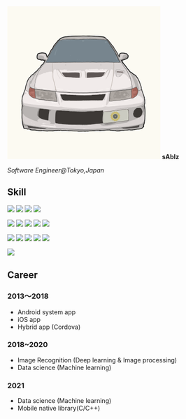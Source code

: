 ![icon](./icon.png)
**sAbIz**

*Software Engineer@Tokyo,Japan*

<div class="contacts">
  <a href="https://twitter.com/t0mu_twit" class="icon-contact">
    <i class="fab fa-twitter fa-2x"></i>
  </a>
  <a href="https://github.com/sabiz" class="icon-contact">
    <i class="fab fa-github fa-2x"></i>
  </a>
  <a href="mailto:bellett@sabiz.jp" class="icon-contact">
    <i class="fas fa-envelope fa-2x"></i>
  </a>
</div>

## Skill
<!-- icon sample https://simpleicons.org/ -->
![](https://img.shields.io/static/v1?style=flat&logoColor=white&label=&message=⭐⭐⭐⭐⭐&color=3DDC84&logo=Android)
![](https://img.shields.io/static/v1?style=flat&logoColor=white&label=&message=⭐⭐⭐⭐☆&color=000000&logo=iOS)
![](https://img.shields.io/static/v1?style=flat&label=Front-End&message=⭐⭐⭐☆☆&color=4285F4&labelColor=4285F4)
![](https://img.shields.io/static/v1?style=flat&label=Back-End&message=⭐⭐⭐☆☆&color=FCC624&labelColor=FCC624)  

![](https://img.shields.io/static/v1?style=flat&logoColor=white&label=&message=⭐⭐⭐⭐⭐&color=007396&logo=Java)
![](https://img.shields.io/static/v1?style=flat&logoColor=white&label=&message=⭐⭐⭐⭐☆&color=FA7343&logo=Swift)
![](https://img.shields.io/static/v1?style=flat&logoColor=white&label=&message=⭐⭐⭐⭐☆&color=0095D5&logo=Kotlin)
![](https://img.shields.io/static/v1?style=flat&logoColor=white&label=&message=⭐⭐⭐⭐☆&color=3776AB&logo=Python)
![](https://img.shields.io/static/v1?style=flat&logoColor=white&label=&message=⭐⭐⭐⭐☆&color=F7DF1E&logo=JavaScript)  

![](https://img.shields.io/static/v1?style=flat&logoColor=white&label=&message=⭐⭐⭐☆☆&color=E34F26&logo=HTML5)
![](https://img.shields.io/static/v1?style=flat&logoColor=white&label=&message=⭐⭐⭐☆☆&color=1572B6&logo=CSS3)
![](https://img.shields.io/static/v1?style=flat&logoColor=white&label=&message=⭐⭐⭐⭐☆&color=239120&logo=C-sharp)
![](https://img.shields.io/static/v1?style=flat&logoColor=white&label=&message=⭐⭐⭐☆☆&color=00599C&logo=C)
![](https://img.shields.io/static/v1?style=flat&logoColor=white&label=&message=⭐⭐⭐☆☆&color=4EAA25&logo=GNU-Bash)  

![](https://img.shields.io/static/v1?style=flat&logoColor=white&label=&message=💗💗💗💗💗&color=4EAA25&logo=Vim)

## Career

### 2013〜2018
- Android system app
- iOS app
- Hybrid app (Cordova)

### 2018~2020
- Image Recognition (Deep learning & Image processing)
- Data science (Machine learning)

### 2021
- Data science (Machine learning)
- Mobile native library(C/C++)

